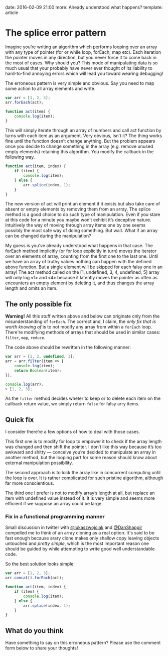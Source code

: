 date: 2016-02-09 21:00
more: Already understood what happens?
template: article

# The splice error pattern

Imagine you’re writing an algorithm which performs looping over an array with any type of pointer (for or while loop, forEach, map etc). Each iteration the pointer moves in any direction, but you never force it to come back in the most of cases. Why should you? This mode of manipulating data is so much usual that your probably have never ever thought of its liability to hard-to-find annoying errors which will lead you toward wearing debugging!

The erroneous pattern is very simple and obvious. Say you need to map some action to all array elements and write.


```javascript
var arr = [1, 2, 3];
arr.forEach(act);

function act(item) {
	console.log(item);
}
```

This will simply iterate through an array of numbers and call act function by turns with each item as an argument. Very obvious, isn’t it? The thing works fine until the function doesn’t change anything. But the problem appears once you decide to change something in the array (e.g. remove unused empty elements) retaining this algorithm. You modify the callback in the following way.

```javascript
function act(item, index) {
	if (item) {
		console.log(item);
	} else {
		arr.splice(index, 1);
	}
}
```

The new version of act will print an element if it exists but also take care of absent or empty elements by removing them from an array. The splice method is a good choice to do such type of manipulation. Even if you stare at this code for a minute you maybe won’t exhibit it’s deceptive nature. Intuitively the way of moving through array items one by one seems possibly the most safe way of doing something. But wait. What if an array can be changed during the manipulation?

My guess is you’ve already understood what happens in that case. The forEach method implicitly (or for loop explicitly in turn) moves the iterator over an elements of array, counting from the first one to the last one. Until we have an array of truthy values nothing can happen with the defined above function. But a single element will be skipped for each falsy one in an array! The act method called on the [1, undefined, 3, 4, undefined, 5] array will only log «1» and «4» because it latently moves the pointer as often as encounters an empty element by deleting it, and thus changes the array length and omits an item.

## The only possible fix

**Warning!** All this stuff written above and below can originate only from the misunderstanding of `forEach`. The correct and, I claim, the _only fix that is worth knowing of_ is to not modify any array from within a `forEach` loop. There're modifying methods of arrays that should be used in similar cases: `filter`, `map`, `reduce`.

The code above should be rewritten in the following manner:

```javascript
var arr = [1, 2, undefined, 3];
arr = arr.filter(item => {
	console.log(item);
	return Boolean(item);
});

console.log(arr);
> [1, 2, 3];
```

As the `filter` method decides wheter to keep or to delete each item on the callback return value, we simply return `false` for falsy arry items.

## Quick fix

I consider there’re a few options of how to deal with those cases.

This first one is to modify for loop to empower it to check if the array length was changed and then shift the pointer. I don’t like this way because it’s too awkward and shitty — conceive you’re decided to manipulate an array in another method, but the looping part for some reason should know about external manipulation possibility.

The second approach is to lock the array like in concurrent computing until the loop is over. It is rather complicated for such pristine algorithm, although far more conscientious.

The third one I prefer is not to modify array’s length at all, but replace an item with undefined value instead of it. It is very simple and seems more efficient if we suppose an array could be large.


### Fix in a functional programming manner

Small discussion in twitter with [@lukaszwojciak](//twitter.com/lukaszwojciak) and [@DanShappir](//twitter.com/DanShappir) compelled me to think of an array cloning as a real option. It's said to be fast enough because arary clone makes only shallow copy leaving objects untouched and _pretty simple_, which is the most important reason one should be guided by while attempting to write good well understandable code.

So the best solution looks simple:

```javascript
var arr = [1, 2, 3];
arr.concat().forEach(act);

function act(item, index) {
	if (item) {
		console.log(item);
	} else {
		arr.splice(index, 1);
	}
}
```

## What do you think
Have something to say on this erroneous pattern? Please use the comment form below to share your thoughts!